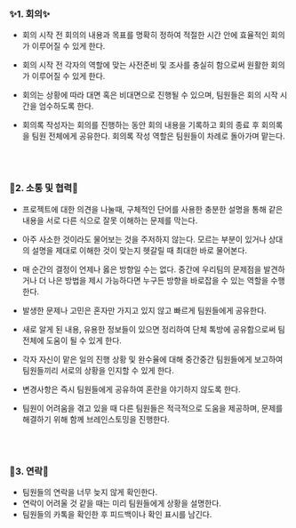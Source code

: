### ✨1. 회의✨
- 회의 시작 전 회의의 내용과 목표를 명확히 정하여 적절한 시간 안에 효율적인 회의가 이루어질 수 있게 한다.
-  회의 시작 전 각자의 역할에 맞는 사전준비 및 조사를 충실히 함으로써 원활한 회의가 이루어질 수 있게 한다. 
- 회의는 상황에 따라 대면 혹은 비대면으로 진행될 수 있으며, 팀원들은 회의 시작 시간을 엄수하도록 한다.
- 회의록 작성자는 회의를 진행하는 동안 회의 내용을 기록하고 회의 종료 후 회의록을 팀원 전체에게 공유한다. 회의록 작성 역할은 팀원들이 차례로 돌아가며 맡는다.

  <br/>  <br/>
### 🎀2. 소통 및 협력🎀
- 프로젝트에 대한 의견을 나눌때, 구체적인 단어를 사용한 충분한 설명을 통해 같은 내용을 서로 다른 식으로 잘못 이해하는 문제를 막는다. 
- 아주 사소한 것이라도 물어보는 것을 주저하지 않는다. 모르는 부분이 있거나 상대의 설명을 제대로 이해한 것이 맞는지 헷갈릴 때 최대한 바로 물어본다.
- 매 순간의 결정이 언제나 옳은 방향일 수는 없다. 중간에 우리팀의 문제점을 발견하거나 더 나은 방법을 제시 가능하다면 누구든 방향을 바로잡을 수 있는 역할을 수행한다.
- 발생한 문제나 고민은 혼자만 가지고 있지 않고 빠르게 팀원들에게 공유한다.
- 새로 알게 된 내용, 유용한 정보들이 있으면 정리하여 단체 톡방에 공유함으로써 팀 전체에 도움이 될 수 있게 한다. 
- 각자 자신이 맡은 일의 진행 상황 및 완수율에 대해 중간중간 팀원들에게 보고하여 팀원들끼리 서로의 상황을 인지할 수 있게 한다.
- 변경사항은 즉시 팀원들에게 공유하여 혼란을 야기하지 않도록 한다.
- 팀원이 어려움을 겪고 있을 때 다른 팀원들은 적극적으로 도움을 제공하며, 문제를 해결하기 위해 함께 브레인스토밍을 진행한다.

  <br/>  <br/>
### 🌈3. 연락🌈
- 팀원들의 연락을 너무 늦지 않게 확인한다.
- 연락이 어려울 것 같을 때는 미리 팀원들에게 상황을 설명한다.
- 팀원들의 카톡을 확인한 후 피드백이나 확인 표시를 남긴다.
